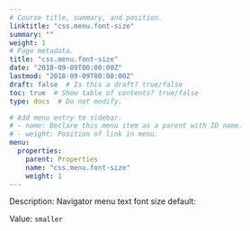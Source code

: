 ```yaml
---
# Course title, summary, and position.
linktitle: "css.menu.font-size"
summary: ""
weight: 1
# Page metadata.
title: "css.menu.font-size"
date: "2018-09-09T00:00:00Z"
lastmod: "2018-09-09T00:00:00Z"
draft: false  # Is this a draft? true/false
toc: true  # Show table of contents? true/false
type: docs  # Do not modify.

# Add menu entry to sidebar.
# - name: Declare this menu item as a parent with ID name.
# - weight: Position of link in menu.
menu:
  properties:
    parent: Properties
    name: "css.menu.font-size"
    weight: 1
---
```


Description: Navigator menu text font size default:


Value: `smaller`